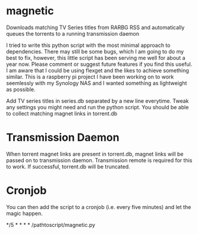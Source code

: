 # magnetic
Downloads matching TV Series titles from RARBG RSS and automatically queues the torrents to a running transmission daemon

I tried to write this python script with the most minimal approach to dependencies.
There may still be some bugs, which I am going to do my best to fix, however, this little script has been serving me well for about a year now. Please comment or suggest future features if you find this useful. I am aware that I could be using flexget and the likes to achieve something similar. This is a raspberry pi project I have been working on to work seemlessly with my Synology NAS and I wanted something as lightweight as possible.

Add TV series titles in series.db separated by a new line everytime.
Tweak any settings you might need and run the python script.
You should be able to collect matching magnet links in torrent.db

# Transmission Daemon
When torrent magnet links are present in torrent.db, magnet links will be passed on to transmission daemon.
Transmission remote is required for this to work. If successful, torrent.db will be truncated.

# Cronjob
You can then add the script to a cronjob (i.e. every five minutes) and let the magic happen.

*/5    *      *      *      *      /pathtoscript/magnetic.py

